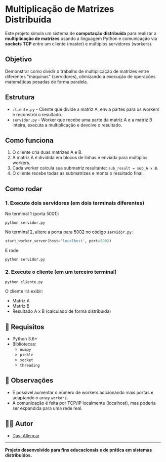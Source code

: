 
# Multiplicação de Matrizes Distribuída

Este projeto simula um sistema de **computação distribuída** para realizar a **multiplicação de matrizes** usando a linguagem Python e comunicação via **sockets TCP** entre um cliente (master) e múltiplos servidores (workers).

## Objetivo

Demonstrar como dividir o trabalho de multiplicação de matrizes entre diferentes "máquinas" (servidores), otimizando a execução de operações matemáticas pesadas de forma paralela.

## Estrutura

- `cliente.py` - Cliente que divide a matriz A, envia partes para os workers e reconstrói o resultado.
- `servidor.py` - Worker que recebe uma parte da matriz A e a matriz B inteira, executa a multiplicação e devolve o resultado.

##  Como funciona

1. O cliente cria duas matrizes A e B.
2. A matriz A é dividida em blocos de linhas e enviada para múltiplos workers.
3. Cada worker calcula sua submatriz resultante: `sub_result = sub_A x B`.
4. O cliente recebe todas as submatrizes e monta o resultado final.

## Como rodar

### 1. Execute dois servidores (em dois terminais diferentes)

No terminal 1 (porta 5001):

```
python servidor.py
```

No terminal 2, altere a porta para 5002 no código `servidor.py`:

```python
start_worker_server(host='localhost', port=5002)
```

E rode:

```
python servidor.py
```

### 2. Execute o cliente (em um terceiro terminal)

```
python cliente.py
```

O cliente irá exibir:

- Matriz A
- Matriz B
- Resultado A x B (calculado de forma distribuída)

## 🔧 Requisitos

- Python 3.6+
- Bibliotecas:
  - `numpy`
  - `pickle`
  - `socket`
  - `threading`

## 📌 Observações

- É possível aumentar o número de workers adicionando mais portas e adaptando o array `workers`.
- A comunicação é feita por TCP/IP localmente (localhost), mas poderia ser expandida para uma rede real.

## 🧑‍💻 Autor

- [Davi Allencar](https://github.com/daviallencar)

---

**Projeto desenvolvido para fins educacionais e de prática em sistemas distribuídos.**
